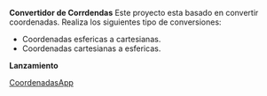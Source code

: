 **Convertidor de Corrdendas**
Este proyecto esta basado en convertir coordenadas. 
Realiza los siguientes tipo de conversiones:
- Coordenadas esfericas a cartesianas.
- Coordenadas cartesianas a esfericas.

**Lanzamiento**

[CoordenadasApp](https://https://github.com/odirpng98/convertirdorCoordenadas/releases/tag/CoordendasApp)


